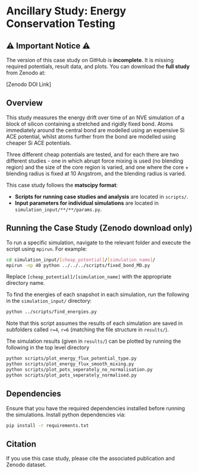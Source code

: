 # Ancillary Study: Energy Conservation Testing

## ⚠️ Important Notice ⚠️
The version of this case study on GitHub is **incomplete**. It is missing required potentials, result data, and plots. You can download the **full study** from Zenodo at:

[Zenodo DOI Link]

## Overview
This study measures the energy drift over time of an NVE simulation of a block of silicon containing a stretched and rigidly fixed bond. Atoms immediately around the central bond are modelled using an expensive Si ACE potential, whilst atoms further from the bond are modelled using cheaper Si ACE potentials.

Three different cheap potentials are tested, and for each there are two different studies - one in which abrupt force mixing is used (no blending region) and the size of the core region is varied, and one where the core + blending radius is fixed at 10 Angstrom, and the blending radius is varied. 

This case study follows the **matscipy format**:
- **Scripts for running case studies and analysis** are located in `scripts/`.
- **Input parameters for individual simulations** are located in `simulation_input/**/**/params.py`.

## Running the Case Study (**Zenodo download only**)
To run a specific simulation, navigate to the relevant folder and execute the script using `mpirun`. For example:

```bash
cd simulation_input/[cheap_potential]/[simulation_name]/
mpirun -np 40 python ../../../scripts/fixed_bond_MD.py
```

Replace `[cheap_potential]/[simulation_name]` with the appropriate directory name.

To find the energies of each snapshot in each simulation, run the following in the `simulation_input/` directory:

```bash
python ../scripts/find_energies.py
```
Note that this script assumes the results of each simulation are saved in subfolders called `r=4`, `r=6` (matching the file structure in `results/`).

The simulation results (given in `results/`) can be plotted by running the following in the top level directory

```bash
python scripts/plot_energy_flux_potential_type.py
python scripts/plot_energy_flux_smooth_mixing.py
python scripts/plot_pots_seperately_no_normalisation.py
python scripts/plot_pots_seperately_normalised.py
```

## Dependencies
Ensure that you have the required dependencies installed before running the simulations. Install python dependencies via:

```bash
pip install -r requirements.txt
```

## Citation
If you use this case study, please cite the associated publication and Zenodo dataset.
